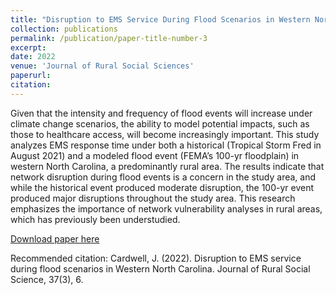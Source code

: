 ```yaml
---
title: "Disruption to EMS Service During Flood Scenarios in Western North Carolina"
collection: publications
permalink: /publication/paper-title-number-3
excerpt: 
date: 2022
venue: 'Journal of Rural Social Sciences'
paperurl: 
citation: 
---
```

Given that the intensity and frequency of flood events will increase under climate change scenarios, the ability to model potential impacts, such as those to healthcare access, will become increasingly important. This study analyzes EMS response time under both a historical (Tropical Storm Fred in August 2021) and a modeled flood event (FEMA’s 100-yr floodplain) in western North Carolina, a predominantly rural area. The results indicate that network disruption during flood events is a concern in the study area, and while the historical event produced moderate disruption, the 100-yr event produced major disruptions throughout the study area. This research emphasizes the importance of network vulnerability analyses in rural areas, which has previously been understudied.

[Download paper here](http://jucardwell.github.io/files/ems.pdf)

Recommended citation: Cardwell, J. (2022). Disruption to EMS service during flood scenarios in Western North Carolina. Journal of Rural Social Science, 37(3), 6.
